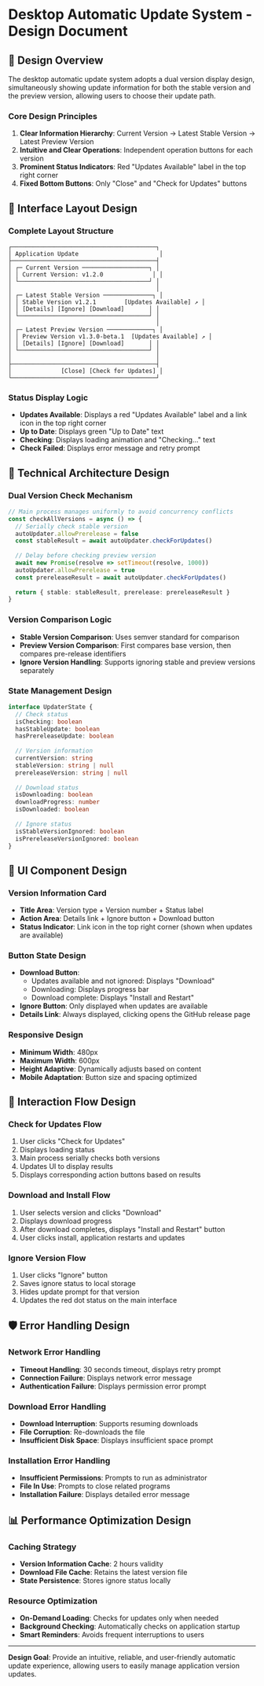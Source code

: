 # Desktop Automatic Update System - Design Document

## 🎯 Design Overview

The desktop automatic update system adopts a dual version display design, simultaneously showing update information for both the stable version and the preview version, allowing users to choose their update path.

### Core Design Principles
1. **Clear Information Hierarchy**: Current Version → Latest Stable Version → Latest Preview Version
2. **Intuitive and Clear Operations**: Independent operation buttons for each version
3. **Prominent Status Indicators**: Red "Updates Available" label in the top right corner
4. **Fixed Bottom Buttons**: Only "Close" and "Check for Updates" buttons

## 📱 Interface Layout Design

### Complete Layout Structure
```
┌─────────────────────────────────────────┐
│ Application Update                       │
├─────────────────────────────────────────┤
│ ┌─ Current Version ───────────────────┐ │
│ │ Current Version: v1.2.0              │ │
│ └─────────────────────────────────────┘ │
│                                         │
│ ┌─ Latest Stable Version ──────────────┐ │
│ │ Stable Version v1.2.1        [Updates Available] ↗ │
│ │ [Details] [Ignore] [Download]       │ │
│ └─────────────────────────────────────┘ │
│                                         │
│ ┌─ Latest Preview Version ─────────────┐ │
│ │ Preview Version v1.3.0-beta.1  [Updates Available] ↗ │
│ │ [Details] [Ignore] [Download]       │ │
│ └─────────────────────────────────────┘ │
│                                         │
├─────────────────────────────────────────┤
│              [Close] [Check for Updates] │
└─────────────────────────────────────────┘
```

### Status Display Logic
- **Updates Available**: Displays a red "Updates Available" label and a link icon in the top right corner
- **Up to Date**: Displays green "Up to Date" text
- **Checking**: Displays loading animation and "Checking..." text
- **Check Failed**: Displays error message and retry prompt

## 🔧 Technical Architecture Design

### Dual Version Check Mechanism
```typescript
// Main process manages uniformly to avoid concurrency conflicts
const checkAllVersions = async () => {
  // Serially check stable version
  autoUpdater.allowPrerelease = false
  const stableResult = await autoUpdater.checkForUpdates()
  
  // Delay before checking preview version
  await new Promise(resolve => setTimeout(resolve, 1000))
  autoUpdater.allowPrerelease = true
  const prereleaseResult = await autoUpdater.checkForUpdates()
  
  return { stable: stableResult, prerelease: prereleaseResult }
}
```

### Version Comparison Logic
- **Stable Version Comparison**: Uses semver standard for comparison
- **Preview Version Comparison**: First compares base version, then compares pre-release identifiers
- **Ignore Version Handling**: Supports ignoring stable and preview versions separately

### State Management Design
```typescript
interface UpdaterState {
  // Check status
  isChecking: boolean
  hasStableUpdate: boolean
  hasPrereleaseUpdate: boolean
  
  // Version information
  currentVersion: string
  stableVersion: string | null
  prereleaseVersion: string | null
  
  // Download status
  isDownloading: boolean
  downloadProgress: number
  isDownloaded: boolean
  
  // Ignore status
  isStableVersionIgnored: boolean
  isPrereleaseVersionIgnored: boolean
}
```

## 🎨 UI Component Design

### Version Information Card
- **Title Area**: Version type + Version number + Status label
- **Action Area**: Details link + Ignore button + Download button
- **Status Indicator**: Link icon in the top right corner (shown when updates are available)

### Button State Design
- **Download Button**:
  - Updates available and not ignored: Displays "Download"
  - Downloading: Displays progress bar
  - Download complete: Displays "Install and Restart"
- **Ignore Button**: Only displayed when updates are available
- **Details Link**: Always displayed, clicking opens the GitHub release page

### Responsive Design
- **Minimum Width**: 480px
- **Maximum Width**: 600px
- **Height Adaptive**: Dynamically adjusts based on content
- **Mobile Adaptation**: Button size and spacing optimized

## 🔄 Interaction Flow Design

### Check for Updates Flow
1. User clicks "Check for Updates"
2. Displays loading status
3. Main process serially checks both versions
4. Updates UI to display results
5. Displays corresponding action buttons based on results

### Download and Install Flow
1. User selects version and clicks "Download"
2. Displays download progress
3. After download completes, displays "Install and Restart" button
4. User clicks install, application restarts and updates

### Ignore Version Flow
1. User clicks "Ignore" button
2. Saves ignore status to local storage
3. Hides update prompt for that version
4. Updates the red dot status on the main interface

## 🛡️ Error Handling Design

### Network Error Handling
- **Timeout Handling**: 30 seconds timeout, displays retry prompt
- **Connection Failure**: Displays network error message
- **Authentication Failure**: Displays permission error prompt

### Download Error Handling
- **Download Interruption**: Supports resuming downloads
- **File Corruption**: Re-downloads the file
- **Insufficient Disk Space**: Displays insufficient space prompt

### Installation Error Handling
- **Insufficient Permissions**: Prompts to run as administrator
- **File In Use**: Prompts to close related programs
- **Installation Failure**: Displays detailed error message

## 📊 Performance Optimization Design

### Caching Strategy
- **Version Information Cache**: 2 hours validity
- **Download File Cache**: Retains the latest version file
- **State Persistence**: Stores ignore status locally

### Resource Optimization
- **On-Demand Loading**: Checks for updates only when needed
- **Background Checking**: Automatically checks on application startup
- **Smart Reminders**: Avoids frequent interruptions to users

---

**Design Goal**: Provide an intuitive, reliable, and user-friendly automatic update experience, allowing users to easily manage application version updates.